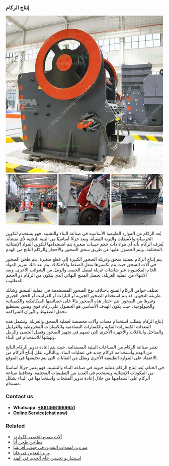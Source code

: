 <h3>إنتاج الركام</h3><img src='1701746531.jpg' alt=''><p>يُعد الركام من الموارد الطبيعية الأساسية في صناعة البناء والتشييد. فهو يستخدم لتكوين الخرسانة والأسفلت والتربة المعبأة، ويعد جزءًا أساسيًا من البنية التحتية لأي منشأة. يُعرَف الركام بأنه أي مواد ذات حجم حبيبات صغيرة يتم استخدامها لتكوين المواد الإنشائية المختلفة، ويتم الحصول عليها عن طريق سحق الصخور والأحجار والركام الناتج من الهدم.</p><p>يتم إنتاج الركام بعملية سحق وغربلة الصخور الكبيرة إلى قطع صغيرة. يتم طحن الصخور في آلات السحق حيث يتم تكسيرها بفعل الضغط والاحتكاك. يتم بعد ذلك تمرير المواد الخام المكسورة عبر شاشات غربلة لفصل الحصى والرمل من الشوائب الأخرى. وبعد الانتهاء من عملية الغربلة، يحصل المنتج النهائي الذي يتكون من الركام ذو الحجم المطلوب.</p><p>تختلف خواص الركام المنتج باختلاف نوع الصخور المستخدمة في عملية السحق وكذلك طريقة التجهيز. قد يتم استخدام الصخور الجيرية أو البازلت أو الغرانيت أو الحجر الجيري وغيرها من الصخور. يتم اختيار هذه الصخور بناءً على خصائصها الميكانيكية والكيميائية والجيولوجية، حيث يكون الهدف الأساسي هو الحصول على ركام قوي ومتين يستطيع تحمل الضغوط والأوزان المتراكمة.</p><p>إنتاج الركام يتطلب استخدام معدات وآلات مخصصة لعملية السحق والغربلة. وتشمل هذه المعدات الكسارات الفكية والكسارات التصادمية والكسارات المخروطية والغرابيل والمناخل والناقلات والأجهزة الأخرى التي تسهم في تجهيز الصخور وفصل الحصى والرمل وتهيئتها للاستخدام في البناء.</p><p>تعتبر صناعة الركام من الصناعات البيئية المستدامة. حيث يتم إعادة تدوير الركام الناتج من الهدم واستخدامه كركام جديد في عمليات البناء. وبالتالي، يقلل إنتاج الركام من الاعتماد على الموارد الطبيعية الأخرى ويقلل من النفايات التي يتم تخليصها في الموقع.</p><p>في الختام، يُعد إنتاج الركام عملية حيوية في صناعة البناء والتشييد. فهو يعتبر جزءًا أساسيًا من المكونات الإنشائية ويستخدم في العديد من التطبيقات المختلفة. وتحافظ صناعة الركام على استدامتها من خلال إعادة تدوير المنتجات واستخدامها في البناء بشكل مستدام.</p><h3>Contact us</h3><ul><li><strong>Whatsapp:&nbsp;<a href="https://wa.me/8613661969651">+8613661969651</a></strong></li><li><a href="https://swt.shibang-china.com/?git&amp;zhl&amp;إنتاج الركام"><strong>Online Service(chat now)</strong></a></li></ul><h3>Related</h3><ul><li><a href='آلات مصنع الحصى الكوارتز.md'>آلات مصنع الحصى الكوارتز</a></li><li><a href='مطاحن طحن أتا.md'>مطاحن طحن أتا</a></li><li><a href='موردين لمعدات التعدين في جنوب أفريقيا.md'>موردين لمعدات التعدين في جنوب أفريقيا</a></li><li><a href='وزير التعدين في غانا.md'>وزير التعدين في غانا</a></li><li><a href='استشاريو تحسين خام الحديد في الهند.md'>استشاريو تحسين خام الحديد في الهند</a></li></ul>